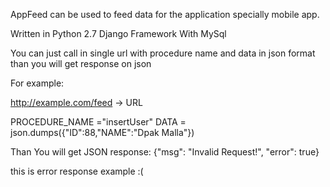 


AppFeed can be used to feed data for the application specially mobile app.

Written in Python 2.7 Django Framework With MySql

You can just call in single url with procedure name and data in json format than you will get response on json

For example:

http://example.com/feed -> URL

PROCEDURE_NAME ="insertUser"
DATA = json.dumps({"ID":88,"NAME":"Dpak Malla"})

Than You will get JSON response:
{"msg": "Invalid Request!", "error": true}

this is error response example :(

